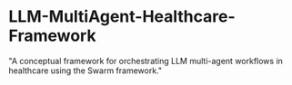 # LLM-MultiAgent-Healthcare-Framework
"A conceptual framework for orchestrating LLM multi-agent workflows in healthcare using the Swarm framework."
